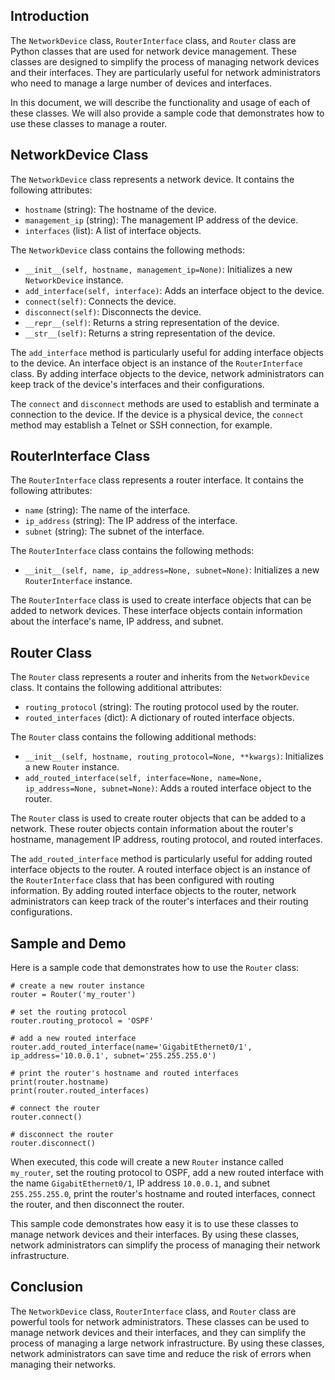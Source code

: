 ## Introduction

The `NetworkDevice` class, `RouterInterface` class, and `Router` class are Python classes that are used for network device management. These classes are designed to simplify the process of managing network devices and their interfaces. They are particularly useful for network administrators who need to manage a large number of devices and interfaces.

In this document, we will describe the functionality and usage of each of these classes. We will also provide a sample code that demonstrates how to use these classes to manage a router.

## NetworkDevice Class

The `NetworkDevice` class represents a network device. It contains the following attributes:

- `hostname` (string): The hostname of the device.
- `management_ip` (string): The management IP address of the device.
- `interfaces` (list): A list of interface objects.

The `NetworkDevice` class contains the following methods:

- `__init__(self, hostname, management_ip=None)`: Initializes a new `NetworkDevice` instance.
- `add_interface(self, interface)`: Adds an interface object to the device.
- `connect(self)`: Connects the device.
- `disconnect(self)`: Disconnects the device.
- `__repr__(self)`: Returns a string representation of the device.
- `__str__(self)`: Returns a string representation of the device.

The `add_interface` method is particularly useful for adding interface objects to the device. An interface object is an instance of the `RouterInterface` class. By adding interface objects to the device, network administrators can keep track of the device's interfaces and their configurations.

The `connect` and `disconnect` methods are used to establish and terminate a connection to the device. If the device is a physical device, the `connect` method may establish a Telnet or SSH connection, for example.

## RouterInterface Class

The `RouterInterface` class represents a router interface. It contains the following attributes:

- `name` (string): The name of the interface.
- `ip_address` (string): The IP address of the interface.
- `subnet` (string): The subnet of the interface.

The `RouterInterface` class contains the following methods:

- `__init__(self, name, ip_address=None, subnet=None)`: Initializes a new `RouterInterface` instance.

The `RouterInterface` class is used to create interface objects that can be added to network devices. These interface objects contain information about the interface's name, IP address, and subnet.

## Router Class

The `Router` class represents a router and inherits from the `NetworkDevice` class. It contains the following additional attributes:

- `routing_protocol` (string): The routing protocol used by the router.
- `routed_interfaces` (dict): A dictionary of routed interface objects.

The `Router` class contains the following additional methods:

- `__init__(self, hostname, routing_protocol=None, **kwargs)`: Initializes a new `Router` instance.
- `add_routed_interface(self, interface=None, name=None, ip_address=None, subnet=None)`: Adds a routed interface object to the router.

The `Router` class is used to create router objects that can be added to a network. These router objects contain information about the router's hostname, management IP address, routing protocol, and routed interfaces.

The `add_routed_interface` method is particularly useful for adding routed interface objects to the router. A routed interface object is an instance of the `RouterInterface` class that has been configured with routing information. By adding routed interface objects to the router, network administrators can keep track of the router's interfaces and their routing configurations.

## Sample and Demo

Here is a sample code that demonstrates how to use the `Router` class:

```
# create a new router instance
router = Router('my_router')

# set the routing protocol
router.routing_protocol = 'OSPF'

# add a new routed interface
router.add_routed_interface(name='GigabitEthernet0/1', ip_address='10.0.0.1', subnet='255.255.255.0')

# print the router's hostname and routed interfaces
print(router.hostname)
print(router.routed_interfaces)

# connect the router
router.connect()

# disconnect the router
router.disconnect()

```

When executed, this code will create a new `Router` instance called `my_router`, set the routing protocol to OSPF, add a new routed interface with the name `GigabitEthernet0/1`, IP address `10.0.0.1`, and subnet `255.255.255.0`, print the router's hostname and routed interfaces, connect the router, and then disconnect the router.

This sample code demonstrates how easy it is to use these classes to manage network devices and their interfaces. By using these classes, network administrators can simplify the process of managing their network infrastructure.

## Conclusion

The `NetworkDevice` class, `RouterInterface` class, and `Router` class are powerful tools for network administrators. These classes can be used to manage network devices and their interfaces, and they can simplify the process of managing a large network infrastructure. By using these classes, network administrators can save time and reduce the risk of errors when managing their networks.